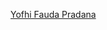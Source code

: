 [Yofhi Fauda Pradana]([https://www.example.com](https://github.com/YofhiFauda/YofhiFauda)https://github.com/YofhiFauda/YofhiFauda)

